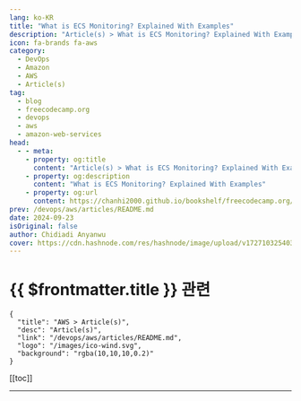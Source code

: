 ```yaml
---
lang: ko-KR
title: "What is ECS Monitoring? Explained With Examples"
description: "Article(s) > What is ECS Monitoring? Explained With Examples"
icon: fa-brands fa-aws
category: 
  - DevOps
  - Amazon
  - AWS
  - Article(s)
tag: 
  - blog
  - freecodecamp.org
  - devops
  - aws
  - amazon-web-services
head:
  - - meta:
    - property: og:title
      content: "Article(s) > What is ECS Monitoring? Explained With Examples"
    - property: og:description
      content: "What is ECS Monitoring? Explained With Examples"
    - property: og:url
      content: https://chanhi2000.github.io/bookshelf/freecodecamp.org/ecs-monitoring-explained-with-examples.html
prev: /devops/aws/articles/README.md
date: 2024-09-23
isOriginal: false
author: Chidiadi Anyanwu
cover: https://cdn.hashnode.com/res/hashnode/image/upload/v1727103254033/39d8dac3-4e18-46dc-8ad6-129386a165b3.avif
---
```


# {{ $frontmatter.title }} 관련

```component VPCard
{
  "title": "AWS > Article(s)",
  "desc": "Article(s)",
  "link": "/devops/aws/articles/README.md",
  "logo": "/images/ico-wind.svg",
  "background": "rgba(10,10,10,0.2)"
}
```

[[toc]]

---

<SiteInfo
  name="What is ECS Monitoring? Explained With Examples"
  desc="Amazon Elastic Container Service (ECS) is a container orchestration service provided by Amazon Web Services (AWS). It is a solution developed by AWS to take care of the problem of managing large clusters of containers. Why Use ECS? There are other co..."
  url="https://freecodecamp.org/news/ecs-monitoring-explained-with-examples/"
  logo="https://cdn.freecodecamp.org/universal/favicons/favicon.ico"
  preview="https://cdn.hashnode.com/res/hashnode/image/upload/v1727103254033/39d8dac3-4e18-46dc-8ad6-129386a165b3.avif"/>

<!-- TODO: 작성 -->

<!-- 
<p>Amazon Elastic Container Service (ECS) is a container orchestration service provided by Amazon Web Services (AWS). It is a solution developed by AWS to take care of the problem of managing large clusters of containers.</p>
<h2 id="heading-why-use-ecs">Why Use ECS?</h2>
<p>There are other container orchestration tools, each with its merits, but ECS is made for AWS and provides seamless integration into the AWS ecosystem. You can use it with AWS Elastic Load Balancer (ELB), AWS Identity and Access Management (IAM), AWS CloudTrail, store persistent data in the AWS Elastic Block Store, or monitor it with AWS CloudWatch.</p>
<p>You can also use it with AWS Fargate, which is a serverless compute engine that provides fully managed containers.</p>
<h2 id="heading-what-is-monitoring"><strong>What is Monitoring?</strong></h2>
<p>Monitoring is the process of tracking and observing the performance, availability and overall health of your resources, services, and applications. This helps to detect and troubleshoot issues before they impact users, improve application reliability and availability, optimize resource utilization and enhance the security of your applications.</p>
<p>It’s just a way to make sure all the infrastructure is running the way it is supposed to. It also helps you to know how much traffic your app is receiving if it’s a web app or website, and what is really going on with it.</p>
<p>There are different aspects of monitoring, some of which include:</p>
<ul>
<li><p>Performance monitoring: Here, we track and monitor the performance metrics of infrastructure, such as CPU usage, memory consumption, disk, I/O, and networks, and so on.</p>
</li>
<li><p>Error and log monitoring: Here, we collect and analyze logs and error messages.</p>
</li>
<li><p>Availability monitoring: We ensure that the systems are up and running.</p>
</li>
<li><p>Security monitoring: We also track and monitor security-related events and activities to respond to potential threats and vulnerabilities. Monitoring can help you detect things like a DoS attack by identifying unusual patterns in incoming traffic.</p>
</li>
</ul>
<h2 id="heading-what-do-you-monitor-on-ecs">What Do You Monitor on ECS?</h2>
<p>In cloud monitoring, metrics are used to monitor the health and performance of the infrastructure. They are used together with dimensions. Metrics are the data points collected and monitored to measure the performance, health, and usage of your cloud resources and services.</p>
<p>Dimensions are attributes and characteristics that help to filter, categorize and give context to metrics. They are represented in the form of key/value pairs.</p>
<p>Amazon ECS provides various metrics for monitoring resources. Some of them include:</p>
<ul>
<li><p><strong>CPUReservation:</strong> This is the percentage of CPU units reserved by running tasks.</p>
</li>
<li><p><strong>MemoryReservation:</strong> Percentage of memory reserved by running tasks.</p>
</li>
<li><p><strong>CPUUtilization</strong>: This is the percentage of CPU units used by running tasks.</p>
</li>
<li><p><strong>MemoryUtilization:</strong> This is the percentage of memory used by running tasks.</p>
</li>
<li><p><strong>ContainerInstances:</strong> This is the number of container instances in the cluster.</p>
</li>
<li><p><strong>RunningTasksCount:</strong> The number of tasks that are running currently in the cluster.</p>
</li>
</ul>
<p>Amazon ECS also provides dimensions, some of which are:</p>
<ul>
<li><p><strong>ContainerName:</strong> The name of the container.</p>
</li>
<li><p><strong>ClusterName:</strong> The name of the ECS cluster.</p>
</li>
<li><p><strong>ServiceName:</strong> The name of the service</p>
</li>
<li><p><strong>ServiceNameSpace:</strong> The namespace used to group a set of services in a cluster.</p>
</li>
<li><p><strong>InstanceType:</strong> This refers to the type of EC2 instance used. For example: t2.micro, c4.large, r5.xlarge, and so on.</p>
</li>
<li><p><strong>TaskID:</strong> The unique identifier assigned to each task.</p>
</li>
</ul>
<p>In AWS ECS, you can monitor your resources at different levels. For example, at the cluster level, you can look at things like CPUUtilization, CPUReservation, MemoryUtilization, and MemoryReservation. At the service level, you can see things like CPUUtilization and MemoryUtilization.</p>
<h2 id="heading-how-do-you-monitor-ecs">How Do You Monitor ECS**?**</h2>
<p>You can do this by making use of:</p>
<p><strong>Amazon CloudWatch:</strong> This is a monitoring service by AWS that allows you to collect, analyze and visualize data from your AWS resources. It also helps you to set up alarms and be notified when a threshold is reached.</p>
<p><strong>AWS Management Console:</strong> You can also view your cluster or service metrics directly on the management console.</p>
<p><strong>The ECS API:</strong> The ECS API provides programmatic access to the ECS service so you can use it to create, modify and monitor clusters and resources from outside AWS.</p>
<p><strong>Third party tools:</strong> There are third-party tools like Datadog, Prometheus, and others that can be used to monitor these metrics. Some of them will work seamlessly with AWS, some will require you to install an agent.</p>
<p>For monitoring of ECS on EC2 instances, you have direct access to the underlying EC2 instances, and can use traditional server monitoring tools to monitor metrics on the OS. For ECS on Fargate however, you don't have access to the EC2 instances.</p>
<h3 id="heading-how-to-monitor-ecs-clusters-with-aws-cloudwatch">How to Monitor ECS Clusters With AWS CloudWatch</h3>
<p>With AWS CloudWatch, you can monitor your ECS clusters in many ways, from metrics to logs to setting up alarms. In this guide, I’ll show you how to use the Automatic Dashboards to view ECS cluster metrics. To do that, follow these steps:</p>
<ol>
<li>From the AWS Management Console, open CloudWatch and go to Dashboards on the sidebar.</li>
</ol>
<p><img src="https://cdn.hashnode.com/res/hashnode/image/upload/v1726955177185/348508ff-c765-4962-bb7a-d61fdb11f496.png" alt="Dashboard image" class="image--center mx-auto" width="1366" height="616" loading="lazy"></p>
<ol start="2">
<li>Click on the Automatic Dashboards tab.</li>
</ol>
<p><img src="https://cdn.hashnode.com/res/hashnode/image/upload/v1726955263446/9fd7ffbb-e906-4db2-be57-f3dc85406a4b.png" alt="Automatic dashboard image" class="image--center mx-auto" width="1366" height="612" loading="lazy"></p>
<ol start="3">
<li>Click on ECS Cluster. This will take you to the dashboard where you’ll see the pre-configured metrics for your ECS clusters.</li>
</ol>
<p><img src="https://cdn.hashnode.com/res/hashnode/image/upload/v1726955373129/cf2a20fa-06b3-4ead-a454-849bfb12bba1.png" alt="Click on the ECS Cluster" class="image--center mx-auto" width="1366" height="612" loading="lazy"></p>
<p><img src="https://cdn.hashnode.com/res/hashnode/image/upload/v1726955502141/12a0e538-8983-42be-825d-343ddf840625.png" alt="ECS Cluster dashboard" class="image--center mx-auto" width="1366" height="612" loading="lazy"></p>
<p>You can also expand individual metrics.</p>
<p><img src="https://cdn.hashnode.com/res/hashnode/image/upload/v1726955515843/eafca64b-fe22-4580-8243-8e55e3e92496.png" alt="Task count metric" class="image--center mx-auto" width="1366" height="615" loading="lazy"></p>
<h2 id="heading-wrapping-up"><strong>Wra</strong>pping Up</h2>
<p>In this article, you learned about ECS monitoring. You learned about the different metrics you can monitor and how to monitor them.</p>
<p>Lastly, you learned how to monitor ECS clusters using AWS CloudWatch.</p>
<p>Thanks for reading. You can connect with me on <a target="_blank" href="https://linkedin.com/in/chidiadi-anyanwu">LinkedIn</a> or follow me on <a target="_blank" href="https://x.com/chidiadi01">X</a>.</p>
-->

